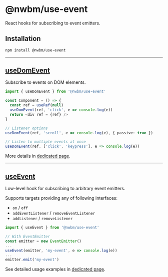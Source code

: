 # @nwbm/use-event

React hooks for subscribing to event emitters.

## Installation

```sh
npm install @nwbm/use-event
```

---

## [useDomEvent](/packages/use-event/docs/useDomEvent.md)

Subscribe to events on DOM elements.

```ts
import { useDomEvent } from '@nwbm/use-event'

const Component = () => {
  const ref = useRef(null)
  useDomEvent(ref, 'click', e => console.log(e))
  return <div ref = {ref} />
}

// Listener options 
useDomEvent(ref, 'scroll', e => console.log(e), { passive: true })

// Listen to multiple events at once
useDomEvent(ref, ['click', 'keypress'], e => console.log(e))
```

More details in [dedicated page](/packages/use-event/docs/useDomEvent.md).

---
## [useEvent](/packages/use-event/docs/useEvent.md)

Low-level hook for subscribing to arbitrary event emitters.

Supports targets providing any of following interfaces:
- `on` / `off`
- `addEventListener` / `removeEventListener`
- `addListener` / `removeListener`

```ts  
import { useEvent } from '@nwbm/use-event'

// With EventEmitter
const emitter = new EventEmitter()
...
useEvent(emitter, 'my-event', e => console.log(e))
...
emitter.emit('my-event')
```

See detailed usage examples in [dedicated page](/packages/use-event/docs/useEvent.md).
